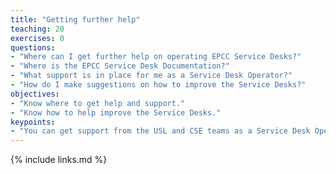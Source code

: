 ```yaml
---
title: "Getting further help"
teaching: 20
exercises: 0
questions:
- "Where can I get further help on operating EPCC Service Desks?"
- "Where is the EPCC Service Desk Documentation?"
- "What support is in place for me as a Service Desk Operator?"
- "How do I make suggestions on how to improve the Service Desks?"
objectives:
- "Know where to get help and support."
- "Know how to help improve the Service Desks."
keypoints:
- "You can get support from the USL and CSE teams as a Service Desk Operator."
---
```



{% include links.md %}

